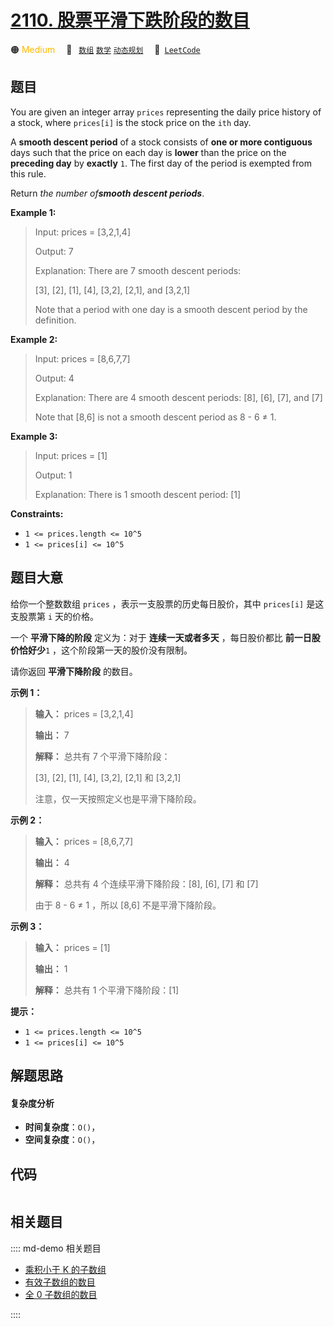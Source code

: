 # [2110. 股票平滑下跌阶段的数目](https://leetcode.com/problems/number-of-smooth-descent-periods-of-a-stock)

🟠 <font color=#ffb800>Medium</font>&emsp; 🔖&ensp; [`数组`](/leetcode/outline/tag/array.md) [`数学`](/leetcode/outline/tag/math.md) [`动态规划`](/leetcode/outline/tag/dynamic-programming.md)&emsp; 🔗&ensp;[`LeetCode`](https://leetcode.com/problems/number-of-smooth-descent-periods-of-a-stock)


## 题目

You are given an integer array `prices` representing the daily price history
of a stock, where `prices[i]` is the stock price on the `ith` day.

A **smooth descent period** of a stock consists of **one or more contiguous**
days such that the price on each day is **lower** than the price on the
**preceding day** by **exactly** `1`. The first day of the period is exempted
from this rule.

Return _the number of**smooth descent periods**_.



**Example 1:**

> Input: prices = [3,2,1,4]
> 
> Output: 7
> 
> Explanation: There are 7 smooth descent periods:
> 
> [3], [2], [1], [4], [3,2], [2,1], and [3,2,1]
> 
> Note that a period with one day is a smooth descent period by the definition.

**Example 2:**

> Input: prices = [8,6,7,7]
> 
> Output: 4
> 
> Explanation: There are 4 smooth descent periods: [8], [6], [7], and [7]
> 
> Note that [8,6] is not a smooth descent period as 8 - 6 ≠ 1.

**Example 3:**

> Input: prices = [1]
> 
> Output: 1
> 
> Explanation: There is 1 smooth descent period: [1]

**Constraints:**

  * `1 <= prices.length <= 10^5`
  * `1 <= prices[i] <= 10^5`


## 题目大意

给你一个整数数组 `prices` ，表示一支股票的历史每日股价，其中 `prices[i]` 是这支股票第 `i` 天的价格。

一个 **平滑下降的阶段**  定义为：对于 **连续一天或者多天**  ，每日股价都比 **前一日股价恰好少**`1` ，这个阶段第一天的股价没有限制。

请你返回 **平滑下降阶段**  的数目。



**示例 1：**

> 
> 
> 
> 
> 
> **输入：** prices = [3,2,1,4]
> 
> **输出：** 7
> 
> **解释：** 总共有 7 个平滑下降阶段：
> 
> [3], [2], [1], [4], [3,2], [2,1] 和 [3,2,1]
> 
> 注意，仅一天按照定义也是平滑下降阶段。
> 
> 

**示例 2：**

> 
> 
> 
> 
> 
> **输入：** prices = [8,6,7,7]
> 
> **输出：** 4
> 
> **解释：** 总共有 4 个连续平滑下降阶段：[8], [6], [7] 和 [7]
> 
> 由于 8 - 6 ≠ 1 ，所以 [8,6] 不是平滑下降阶段。
> 
> 

**示例 3：**

> 
> 
> 
> 
> 
> **输入：** prices = [1]
> 
> **输出：** 1
> 
> **解释：** 总共有 1 个平滑下降阶段：[1]
> 
> 



**提示：**

  * `1 <= prices.length <= 10^5`
  * `1 <= prices[i] <= 10^5`


## 解题思路

#### 复杂度分析

- **时间复杂度**：`O()`，
- **空间复杂度**：`O()`，

## 代码

```javascript

```

## 相关题目

:::: md-demo 相关题目
- [乘积小于 K 的子数组](https://leetcode.com/problems/subarray-product-less-than-k)
- [有效子数组的数目](https://leetcode.com/problems/number-of-valid-subarrays)
- [全 0 子数组的数目](https://leetcode.com/problems/number-of-zero-filled-subarrays)

::::
